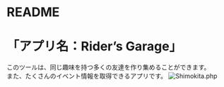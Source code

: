 # README

# 「アプリ名：Rider’s Garage」
このツールは、同じ趣味を持つ多くの友達を作り集めることができます。<br>
また、たくさんのイベント情報を取得できるアプリです。
![Shimokita.php](https://i.gyazo.com/12738af2c871d44924408a4a1034c4eb.jpg)
<br>
<br>
<br>